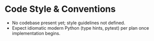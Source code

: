 # Code Style & Conventions
- No codebase present yet; style guidelines not defined.
- Expect idiomatic modern Python (type hints, pytest) per plan once implementation begins.